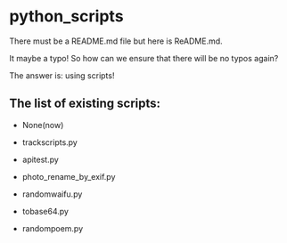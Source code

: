 # python_scripts

There must be a README.md file but here is ReADME.md.

It maybe a typo! So how can we ensure that there will be no typos again?

The answer is: using scripts!

## The list of existing scripts:

- None(now)
- trackscripts.py

- apitest.py

- photo_rename_by_exif.py

- randomwaifu.py

- tobase64.py

- randompoem.py


